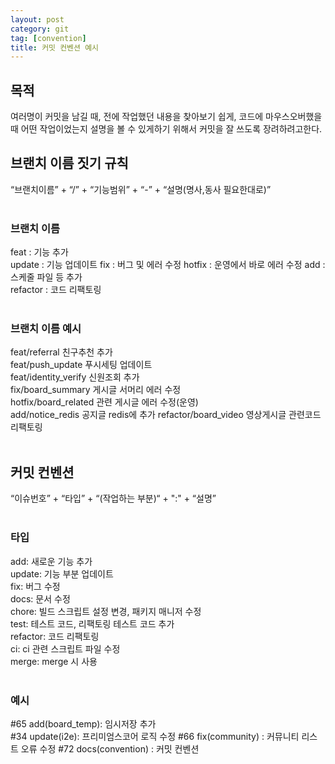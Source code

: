 ```yaml
---
layout: post
category: git
tag: [convention]
title: 커밋 컨벤션 예시
---
```


## 목적

여러명이 커밋을 남길 때, 전에 작업했던 내용을 찾아보기 쉽게, 코드에 마우스오버했을 때 어떤 작업이었는지 설명을 볼 수 있게하기 위해서 커밋을 잘 쓰도록 장려하려고한다.  


## 브랜치 이름 짓기 규칙
“브랜치이름” + “/” + “기능범위” + “-” + “설명(명사,동사 필요한대로)”     
<br>

### 브랜치 이름
feat : 기능 추가      
update : 기능 업데이트 
fix  : 버그 및 에러 수정
hotfix : 운영에서 바로 에러 수정
add : 스케줄 파일 등 추가  
refactor  : 코드 리팩토링  
<br>

### 브랜치 이름 예시
feat/referral 친구추천 추가   
feat/push_update  푸시세팅 업데이트  
feat/identity_verify  신원조회 추가  
fix/board_summary 게시글 서머리 에러 수정  
hotfix/board_related  관련 게시글 에러 수정(운영)  
add/notice_redis  공지글 redis에 추가 
refactor/board_video 영상게시글 관련코드 리팩토링 
<br>
<br>

## 커밋 컨벤션
“이슈번호” + “타입” + “(작업하는 부분)“ + ":" + “설명”  
<br>

### 타입
add: 새로운 기능 추가  
update: 기능 부분 업데이트  
fix: 버그 수정    
docs: 문서 수정    
chore: 빌드 스크립트 설정 변경, 패키지 매니저 수정    
test: 테스트 코드, 리팩토링 테스트 코드 추가  
refactor: 코드 리팩토링  
ci: ci 관련 스크립트 파일 수정  
merge: merge 시 사용  
<br>

### 예시
#65 add(board_temp): 임시저장 추가   
#34 update(i2e): 프리미엄스코어 로직 수정 
#66 fix(community) : 커뮤니티 리스트 오류 수정 
#72 docs(convention) : 커밋 컨벤션
